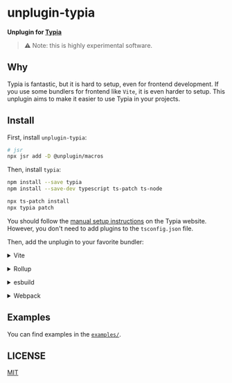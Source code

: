 # unplugin-typia

**Unplugin for [Typia](https://typia.io/)**

> ⚠️ Note: this is highly experimental software.

## Why

Typia is fantastic, but it is hard to setup, even for frontend development.
If you use some bundlers for frontend like `Vite`, it is even harder to setup.
This unplugin aims to make it easier to use Typia in your projects.

## Install

First, install `unplugin-typia`:

```bash
# jsr
npx jsr add -D @unplugin/macros
```

Then, install `typia`:

```bash
npm install --save typia
npm install --save-dev typescript ts-patch ts-node

npx ts-patch install
npx typia patch
```

You should follow the [manual setup instructions](https://typia.io/docs/setup/#manual-setup) on the Typia website.
However, you don't need to add plugins to the `tsconfig.json` file.

Then, add the unplugin to your favorite bundler:

<details>
<summary>Vite</summary><br>

```ts
// vite.config.ts
import UnpluginTypia from 'unplugin-typia';

export default defineConfig({
	plugins: [
		UnpluginTypia.vite({ /* options */ }),
	],
});
```

Example: [`playground/`](./playground/)

<br></details>

<details>
<summary>Rollup</summary><br>

```ts
// rollup.config.js
import UnpluginTypia from 'unplugin-typia';

export default {
	plugins: [
		UnpluginTypia.rollup({ /* options */ }),
	],
};
```

<br></details>

<details>
<summary>esbuild</summary><br>

```ts
// esbuild.config.js
import { build } from 'esbuild';
import UnpluginTypia from 'unplugin-typia';

export default {
	plugins: [
		UnpluginTypia.esbuild({ /* options */ }),
	],
};
```

<br></details>

<details>
<summary>Webpack</summary><br>

```ts
// webpack.config.js
const UnpluginTypia = require('unplugin-typia');

module.exports = {
	plugins: [
		UnpluginTypia.webpack({ /* options */ }),
	],
};
```

<br></details>

## Examples

You can find examples in the [`examples/`](https://github.com/ryoppippi/unplugin-typia/tree/main/examples).

## LICENSE

[MIT](./LICENSE)

